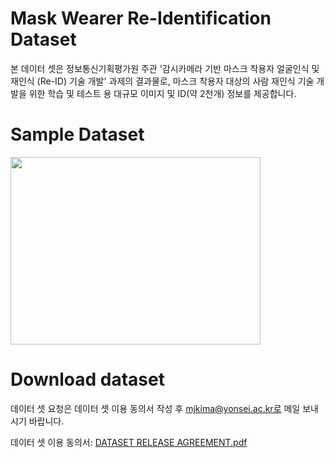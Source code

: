 # Mask Wearer Re-Identification Dataset

본 데이터 셋은 정보통신기획평가원 주관 '감시카메라 기반 마스크 착용자 얼굴인식 및 재인식 (Re-ID) 기술 개발' 과제의 결과물로, 마스크 착용자 대상의 사람 재인식 기술 개발을 위한 학습 및 테스트 용 대규모 이미지 및 ID(약 2천개) 정보를 제공합니다.

# Sample Dataset
<img src="https://github.com/mvplab-yonsei/ReIdentification/assets/80297707/21a4790c-5f84-413e-a352-af7c16af3fc8" width="400" height="300"/>

# Download dataset
데이터 셋 요청은 데이터 셋 이용 동의서 작성 후 mjkima@yonsei.ac.kr로 메일 보내시기 바랍니다.

데이터 셋 이용 동의서: [DATASET RELEASE AGREEMENT.pdf](https://github.com/mvplab-yonsei/ReIdentification/files/13702096/DATASET.RELEASE.AGREEMENT.pdf)

